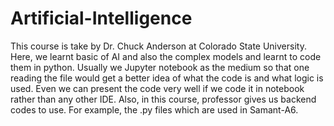 # Artificial-Intelligence
This course is take by Dr. Chuck Anderson at Colorado State University. Here, we learnt basic of AI and also the complex models and learnt to code them in python. Usually we Jupyter notebook as the medium so that one reading the file would get a better idea of what the code is and what logic is used. Even we can present the code very well if we code it in notebook rather than any other IDE.
Also, in this course, professor gives us backend codes to use. For example, the .py files which are used in Samant-A6.
